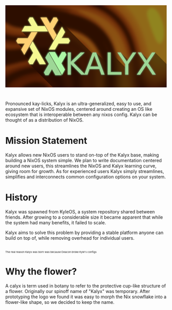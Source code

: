 <img src="res/kalyx-fractle.png" alt="kalyx logo" width="1000"/>

#
Pronounced kay-licks, Kalyx is an ultra-generalized, easy to use, and expansive set of NixOS modules, centered around creating an OS like ecosystem that is interoperable between any nixos config. Kalyx can be thought of as a distribution of NixOS.

# Mission Statement
Kalyx allows new NixOS users to stand on-top of the Kalyx base, making building a NixOS system simple. We plan to write documentation centered around new users, this streamlines the NixOS and Kalyx learning curve, giving room for growth. As for experienced users Kalyx simply streamlines, simplifies and interconnects common configuration options on your system.

# History
Kalyx was spawned from KyleOS, a system repository shared between friends. After growing to a considerable size it became apparent that while the system had many benefits, it failed to scale.

Kalyx aims to solve this problem by providing a stable platform anyone can build on top of, while removing overhead for individual users.

</sup><sub><sub><sub>The real reason Kalyx was born was because Deacon broke Kyle's configs</sub></sup></sup></sup>

# Why the flower?
A calyx is term used in botany to refer to the protective cup-like structure of a flower. Originally our spinoff name of "Kalyx" was temporary. After prototyping the logo we found it was easy to morph the Nix snowflake into a flower-like shape, so we decided to keep the name.
